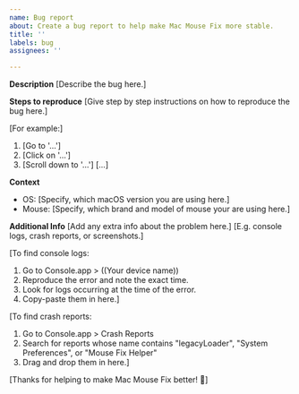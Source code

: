 ```yaml
---
name: Bug report
about: Create a bug report to help make Mac Mouse Fix more stable.
title: ''
labels: bug
assignees: ''

---
```


**Description**
[Describe the bug here.]

**Steps to reproduce**
[Give step by step instructions on how to reproduce the bug here.]

[For example:]
1. [Go to '...']
2. [Click on '...']
3. [Scroll down to '...']
[...]

**Context**
- OS: [Specify, which macOS version you are using here.]
- Mouse: [Specify, which brand and model of mouse your are using here.]

**Additional Info**
[Add any extra info about the problem here.]
[E.g. console logs, crash reports, or screenshots.]

[To find console logs:
1. Go to Console.app > ((Your device name)) 
2. Reproduce the error and note the exact time. 
3. Look for logs occurring at the time of the error. 
4. Copy-paste them in here.]

[To find crash reports:
1. Go to Console.app > Crash Reports
2. Search for reports whose name contains "legacyLoader", "System Preferences", or "Mouse Fix Helper" 
3. Drag and drop them in here.]

[Thanks for helping to make Mac Mouse Fix better! 🚀]
